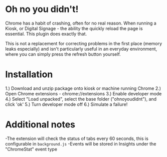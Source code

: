 Oh no you didn't!
=================

Chrome has a habit of crashing, often for no real reason. When running a Kiosk, or Digital Signage - the ability the quickly reload the page is essential. This plugin does exactly that.

This is not a replacement for correcting problems in the first place (memory leaks especially) and isn't particularly useful in an everyday environment, where you can simply press the refresh button yourself.


# Installation

1.) Download and unzip package onto kiosk or machine running Chrome
2.) Open Chrome extensions - chrome://extensions
3.) Enable developer mode
4.) Select "Load unpacked", select the base folder ("ohnoyoudidnt"), and click 'ok'
5.) Turn developer mode off
6.) Simulate a failure!

# Additional notes

-The extension will check the status of tabs every 60 seconds, this is configurable in `background.js`
-Events will be stored in Insights under the "ChromeStat" event type
